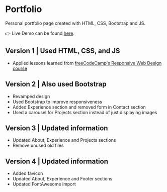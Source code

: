 # Portfolio

Personal portfolio page created with HTML, CSS, Bootstrap and JS.

👉 Live Demo can be found [here](https://cceloso.github.io/portfolio/).

## Version 1 | Used HTML, CSS, and JS

- Applied lessons learned from [freeCodeCamp's Responsive Web Design course](https://www.freecodecamp.org/learn/responsive-web-design/)

## Version 2 | Also used Bootstrap

- Revamped design
- Used Bootstrap to improve responsiveness
- Added Experience section and removed form in Contact section
- Used a carousel for Projects section instead of just displaying images

## Version 3 | Updated information

- Updated About, Experience and Projects sections
- Remove unused old files

## Version 4 | Updated information

- Added favicon
- Updated About, Experience and Footer sections
- Updated FontAwesome import